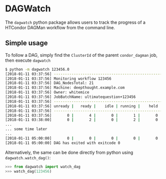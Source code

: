 # DAGWatch

The `dagwatch` python package allows users to track the progress of a HTCondor DAGMan workflow from the command line.

## Simple usage

To follow a DAG, simply find the `ClusterId` of the parent `condor_dagman` job, then execute `dagwatch`

```bash
$ python -m dagwatch 123456.0
[2018-01-11 03:37:56] --------------------------------------------------------------------
[2018-01-11 03:37:56] Monitoring workflow 123456
[2018-01-11 03:37:56] DAG_NodesTotal: 21
[2018-01-11 03:37:56] Machine: deepthought.example.com
[2018-01-11 03:37:56] Owner: whitemice
[2018-01-11 03:37:56] JobBatchName: ultimatequestion+123456
[2018-01-11 03:37:56] --------------------------------------------------------------------
[2018-01-11 03:37:56] unready |   ready |    idle | running |    held |  failed |    done
[2018-01-11 03:37:56] --------------------------------------------------------------------
[2018-01-11 03:37:56]       0 |       4 |       0 |       1 |       0 |       0 |      16
[2018-01-11 03:38:00]       0 |       2 |       0 |       2 |       0 |       0 |      17
...
... some time later
...
[2018-01-11 05:00:00]       0 |       0 |       0 |       0 |       0 |       0 |      21
[2018-01-11 05:00:00] DAG has exited with exitcode 0
```

Alternatively, the same can be done directly from python using `dagwatch.watch_dag()`:

```python
>>> from dagwatch import watch_dag
>>> watch_dag(123456)
```
